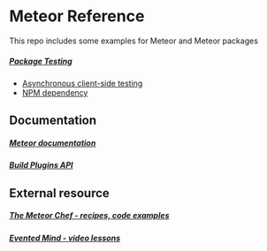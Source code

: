 # Meteor Reference
This repo includes some examples for Meteor and Meteor packages

##### [Package Testing](package-testing)
* [Asynchronous client-side testing](package-testing/testAsync.js)
* [NPM dependency](package-testing/npm.js)


## Documentation

##### [Meteor documentation](http://docs.meteor.com/)
##### [Build Plugins API](https://github.com/meteor/meteor/wiki/Build-Plugins-API/)

## External resource

##### [The Meteor Chef - recipes, code examples](https://themeteorchef.com/)
##### [Evented Mind - video lessons](https://www.eventedmind.com/classes)
